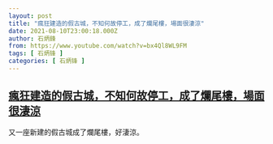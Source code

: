 ```yaml
---
layout: post
title: "瘋狂建造的假古城，不知何故停工，成了爛尾樓，場面很淒涼"
date: 2021-08-10T23:00:18.000Z
author: 石炳鋒
from: https://www.youtube.com/watch?v=bx4Ql8WL9FM
tags: [ 石炳锋 ]
categories: [ 石炳锋 ]
---
```

<!--1628636418000-->
[瘋狂建造的假古城，不知何故停工，成了爛尾樓，場面很淒涼](https://www.youtube.com/watch?v=bx4Ql8WL9FM)
------

<div>
又一座新建的假古城成了爛尾樓，好淒涼。
</div>
